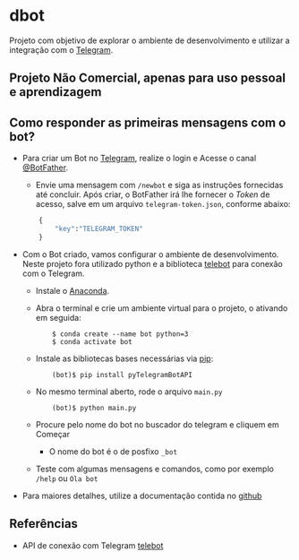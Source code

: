 # dbot
Projeto com objetivo de explorar o ambiente de desenvolvimento e utilizar a integração com o [Telegram](https://web.telegram.org/).

## Projeto Não Comercial, apenas para uso pessoal e aprendizagem

## Como responder as primeiras mensagens com o bot?

* Para criar um Bot no [Telegram](https://web.telegram.org/#/login), realize o login e Acesse o canal [@BotFather](https://telegram.me/botfather).
	- Envie uma mensagem com ```/newbot``` e siga as instruções fornecidas até concluir. Após criar, o BotFather irá lhe fornecer o *Token* de acesso, salve em um arquivo ```telegram-token.json```, conforme abaixo:
	
	```python
		{
			"key":"TELEGRAM_TOKEN"
		}	
	```

* Com o Bot criado, vamos configurar o ambiente de desenvolvimento. Neste projeto fora utilizado python e a biblioteca [telebot](https://github.com/eternnoir/pyTelegramBotAPI) para conexão com o Telegram.
	
	- Instale o [Anaconda](https://www.digitalocean.com/community/tutorials/how-to-install-anaconda-on-ubuntu-18-04-quickstart).
	- Abra o terminal e crie um ambiente virtual para o projeto, o ativando em seguida:
		```
			$ conda create --name bot python=3
			$ conda activate bot
		```

	- Instale as bibliotecas bases necessárias via [pip](https://pypi.org/project/pip/):
		```
			(bot)$ pip install pyTelegramBotAPI
		
		```
	- No mesmo terminal aberto, rode o arquivo ```main.py```
		```
			(bot)$ python main.py
		```
	- Procure pelo nome do bot no buscador do telegram e cliquem em Começar
		- O nome do bot é o de posfixo ```_bot```

	- Teste com algumas mensagens e comandos, como por exemplo ```/help``` ou ```Ola bot```
	 


* Para maiores detalhes, utilize a documentação contida no [github](https://github.com/eternnoir/pyTelegramBotAPI)


## Referências

* API de conexão com Telegram [telebot](https://github.com/eternnoir/pyTelegramBotAPI)


	
